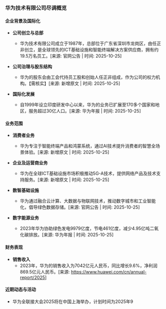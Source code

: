### 华为技术有限公司尽调概览

#### 企业背景及国际化

- **公司创立与总部**
  - 华为技术有限公司成立于1987年，总部位于广东省深圳市龙岗区，由任正非创立，是全球领先的ICT基础设施和智能终端解决方案供应商，拥有约19.5万名员工。[来源: 官网公告 | 时间: 2025-10-25]

- **公司治理与股东结构**
  - 华为的股东会由工会代持员工股和创始人任正非组成，作为公司的权力机构。【需核实】[来源: 新增原文 | 时间: 2025-10-25]

- **国际化发展**
  - 自1999年设立印度研发中心以来，华为的业务已扩展至170多个国家和地区，服务超过30亿人口。[来源: 华为年报 | 时间: 2025-10-25]

#### 业务范围

- **消费者业务**
  - 华为专注于智能终端产品和鸿蒙系统，通过AI技术提升消费者的智慧全场景体验。[来源: 新增原文 | 时间: 2025-10-25]

- **企业及运营商业务**
  - 华为在全球ICT基础设施市场积极推动5G-A技术，提供网络产品及技术支持服务。[来源: 新增原文 | 时间: 2025-10-25]

- **数智基础设施**
  - 华为通过融合云计算、大数据与物联网技术，推动数字城市和工业智能化，倡导绿色数据存储。[来源: 官网公告 | 时间: 2025-10-25]

- **数字能源业务**
  - 2023年华为协助绿色发电9979亿度，节电461亿度，减少4.95亿吨二氧化碳排放。[来源: 华为年报 | 时间: 2025-10-25]

#### 财务表现

- **销售收入**
  - 2023年，华为的销售收入为7042亿元人民币，同比增长9.6%，净利润869.5亿元人民币。[来源: https://www.huawei.com/cn/annual-report/2025]

#### 近期动态与活动

- 华为全联接大会2025将在中国上海举办，计划时间为2025年9